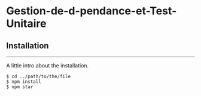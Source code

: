 # Gestion-de-d-pendance-et-Test-Unitaire

## Installation
***
A little intro about the installation.
```
$ cd ../path/to/the/file
$ npm install
$ npm star
